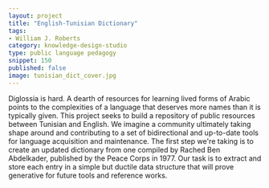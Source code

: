```yaml
---
layout: project
title: "English-Tunisian Dictionary"
tags:
- William J. Roberts
category: knowledge-design-studio
type: public language pedagogy
snippet: 150
published: false
image: tunisian_dict_cover.jpg
---
```


Diglossia is hard. A dearth of resources for learning lived forms of Arabic
points to the complexities of a language that deserves more names than it is
typically given. This project seeks to build a repository of public resources
between Tunisian and English. We imagine a community ultimately taking shape
around and contributing to a set of bidirectional and up-to-date tools for
language acquisition and maintenance. The first step we're taking is to create
an updated dictionary from one compiled by Rached Ben Abdelkader, published by
the Peace Corps in 1977. Our task is to extract and store each entry in a
simple but ductile data structure that will prove generative for future tools
and reference works.
